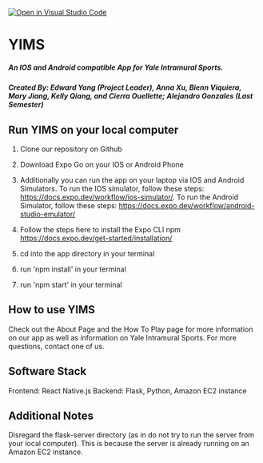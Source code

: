 [![Open in Visual Studio Code](https://classroom.github.com/assets/open-in-vscode-c66648af7eb3fe8bc4f294546bfd86ef473780cde1dea487d3c4ff354943c9ae.svg)](https://classroom.github.com/online_ide?assignment_repo_id=8957150&assignment_repo_type=AssignmentRepo)

# YIMS
##### An IOS and Android compatible App for Yale Intramural Sports.
##### Created By: Edward Yang (Project Leader), Anna Xu, Bienn Viquiera, Mary Jiang, Kelly Qiang, and Cierra Ouellette; Alejandro Gonzales (Last Semester)

## Run YIMS on your local computer

1. Clone our repository on Github
1. Download Expo Go on your IOS or Android Phone
  1. Additionally you can run the app on your laptop via IOS and Android Simulators. To run the IOS simulator, follow these steps: https://docs.expo.dev/workflow/ios-simulator/. To run the Android Simulator, follow these steps: https://docs.expo.dev/workflow/android-studio-emulator/
  
1. Follow the steps here to install the Expo CLI npm https://docs.expo.dev/get-started/installation/
1. cd into the app directory in your terminal
1. run 'npm install' in your terminal
1. run 'npm start' in your terminal

## How to use YIMS 
Check out the About Page and the How To Play page for more information on our app as well as information on Yale Intramural Sports. For more questions, contact one of us. 

## Software Stack
Frontend: React Native.js
Backend: Flask, Python, Amazon EC2 instance

## Additional Notes
Disregard the flask-server directory (as in do not try to run the server from your local computer). This is because the server is already running on an Amazon EC2 instance.

